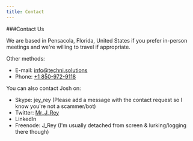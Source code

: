 ```yaml
---
title: Contact
---
```


###Contact Us

We are based in Pensacola, Florida, United States if you prefer in-person meetings and we're willing to travel if appropriate.

Other methods:
* E-mail: [info@techni.solutions](mailto:info@techni.solutions)
* Phone: [+1 850-972-9118](tel:18509729118)

You can also contact Josh on:
* Skype: jey_rey (Please add a message with the contact request so I know you're not a scammer/bot)
* Twitter: [Mr_J_Rey](https://twitter.com/Mr_J_Rey)
* LinkedIn
* Freenode: J_Rey (I'm usually detached from screen & lurking/logging there though)